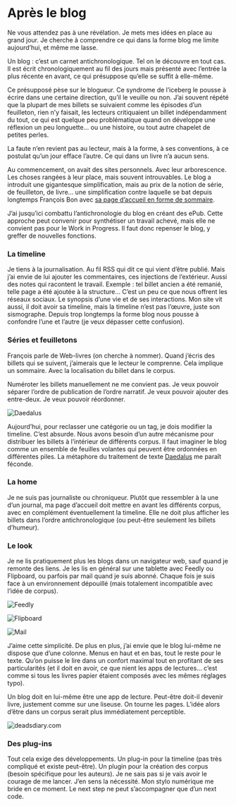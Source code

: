 # Après le blog

Ne vous attendez pas à une révélation. Je mets mes idées en place au grand jour. Je cherche à comprendre ce qui dans la forme blog me limite aujourd’hui, et même me lasse.<span id="more-33311"></span>

Un blog : c’est un carnet antichronologique. Tel on le découvre en tout cas. Il est écrit chronologiquement au fil des jours mais présenté avec l’entrée la plus récente en avant, ce qui présuppose qu’elle se suffit à elle-même.

Ce présupposé pèse sur le blogueur. Ce syndrome de l’iceberg le pousse à écrire dans une certaine direction, qu’il le veuille ou non. J’ai souvent répété que la plupart de mes billets se suivaient comme les épisodes d’un feuilleton, rien n’y faisait, les lecteurs critiquaient un billet indépendamment du tout, ce qui est quelque peu problématique quand on développe une réflexion un peu longuette… ou une histoire, ou tout autre chapelet de petites perles.

La faute n’en revient pas au lecteur, mais à la forme, à ses conventions, à ce postulat qu’un jour efface l’autre. Ce qui dans un livre n’a aucun sens.

Au commencement, on avait des sites personnels. Avec leur arborescence. Les choses rangées à leur place, mais souvent introuvables. Le blog a introduit une gigantesque simplification, mais au prix de la notion de série, de feuilleton, de livre… une simplification contre laquelle se bat depuis longtemps François Bon avec [sa page d’accueil en forme de sommaire](http://www.tierslivre.net/).

J’ai jusqu’ici combattu l’antichronologie du blog en créant des ePub. Cette approche peut convenir pour synthétiser un travail achevé, mais elle ne convient pas pour le Work in Progress. Il faut donc repenser le blog, y greffer de nouvelles fonctions.

### La timeline

Je tiens à la journalisation. Au fil RSS qui dit ce qui vient d’être publié. Mais j’ai envie de lui ajouter les commentaires, ces injections de l’extérieur. Aussi des notes qui racontent le travail. Exemple : tel billet ancien a été remanié, telle page a été ajoutée à la structure… C’est un peu ce que nous offrent les réseaux sociaux. Le synopsis d’une vie et de ses interactions. Mon site vit aussi, il doit avoir sa timeline, mais la timeline n’est pas l’œuvre, juste son sismographe. Depuis trop longtemps la forme blog nous pousse à confondre l’une et l’autre (je veux dépasser cette confusion).

### Séries et feuilletons

François parle de Web-livres (on cherche à nommer). Quand j’écris des billets qui se suivent, j’aimerais que le lecteur le comprenne. Cela implique un sommaire. Avec la localisation du billet dans le corpus.

Numéroter les billets manuellement ne me convient pas. Je veux pouvoir séparer l’ordre de publication de l’ordre narratif. Je veux pouvoir ajouter des entre-deux. Je veux pouvoir réordonner.

![Daedalus](https://tcrouzet.com/images_tc/2013/09/daedalus.jpg)

Aujourd’hui, pour reclasser une catégorie ou un tag, je dois modifier la timeline. C’est absurde. Nous avons besoin d’un autre mécanisme pour distribuer les billets à l’intérieur de différents corpus. Il faut imaginer le blog comme un ensemble de feuilles volantes qui peuvent être ordonnées en différentes piles. La métaphore du traitement de texte [Daedalus](http://daedalusapp.com/) me paraît féconde.

### La home

Je ne suis pas journaliste ou chroniqueur. Plutôt que ressembler à la une d’un journal, ma page d’accueil doit mettre en avant les différents corpus, avec en complément éventuellement la timeline. Elle ne doit plus afficher les billets dans l’ordre antichronologique (ou peut-être seulement les billets d’humeur).

### Le look

Je ne lis pratiquement plus les blogs dans un navigateur web, sauf quand je remonte des liens. Je les lis en général sur une tablette avec Feedly ou Flipboard, ou parfois par mail quand je suis abonné. Chaque fois je suis face à un environnement dépouillé (mais totalement incompatible avec l’idée de corpus).

![Feedly](https://tcrouzet.com/images_tc/2013/09/feedly.jpg)

![Flipboard](https://tcrouzet.com/images_tc/2013/09/flipnoard.jpg)

![Mail](https://tcrouzet.com/images_tc/2013/09/mail.jpg)

J’aime cette simplicité. De plus en plus, j’ai envie que le blog lui-même ne dispose que d’une colonne. Menus en haut et en bas, tout le reste pour le texte. Qu’on puisse le lire dans un confort maximal tout en profitant de ses particularités (et il doit en avoir, ce que nient les apps de lectures… c’est comme si tous les livres papier étaient composés avec les mêmes réglages typo).

Un blog doit en lui-même être une app de lecture. Peut-être doit-il devenir livre, justement comme sur une liseuse. On tourne les pages. L’idée alors d’être dans un corpus serait plus immédiatement perceptible.

![deadsdiary.com](https://tcrouzet.com/images_tc/2013/09/dead.jpg)

### Des plug-ins

Tout cela exige des développements. Un plug-in pour la timeline (pas très compliqué et existe peut-être). Un plugin pour la création des corpus (besoin spécifique pour les auteurs). Je ne sais pas si je vais avoir le courage de me lancer. J’en sens la nécessité. Mon stylo numérique me bride en ce moment. Le next step ne peut s’accompagner que d’un next code.